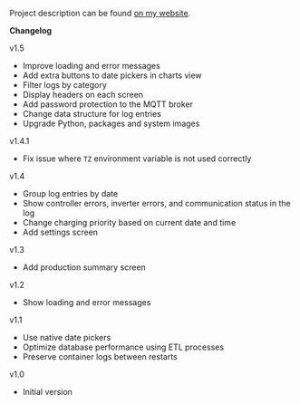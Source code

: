 Project description can be found
[on my website](https://mateusznowak.dev/projects/solar-inverter-datalogger/).

**Changelog**

v1.5

- Improve loading and error messages
- Add extra buttons to date pickers in charts view
- Filter logs by category
- Display headers on each screen
- Add password protection to the MQTT broker
- Change data structure for log entries
- Upgrade Python, packages and system images

v1.4.1

- Fix issue where `TZ` environment variable is not used correctly

v1.4

- Group log entries by date
- Show controller errors, inverter errors, and communication status in the log
- Change charging priority based on current date and time
- Add settings screen

v1.3

- Add production summary screen

v1.2

- Show loading and error messages

v1.1

- Use native date pickers
- Optimize database performance using ETL processes
- Preserve container logs between restarts

v1.0

- Initial version
